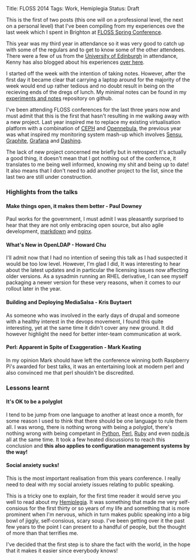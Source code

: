 Title: FLOSS 2014
Tags: Work, Hemiplegia
Status: Draft

This is the first of two posts (this one will on a professional level, the next on a personal level) that I've been compiling from my experiences ove the last week which I spent in Brighton at [FLOSS Spring Conference](www.flossuk.org/Events/Spring2014). 

This year was my third year in attendance so it was very good to catch up with some of the regulars and to get to know some of the other attendees. There were a few of us from the [University of Edinburgh](http://www.ed.ac.uk) in attendance, Kenny has also blogged about his experiences [over here](http://blog.inf.ed.ac.uk/kenny).

I started off the week with the intention of taking notes. However, after the first day it became clear that carrying a laptop around for the majority of the week would end up rather tedious and no doubt result in being on the recieving ends of the dregs of lunch. My minimal notes can be found in my [experiments and notes](https://github.com/barryorourke/experiments-and-notes/tree/master/notes/floss2014) repository on github.

I've been attending FLOSS conferences for the last three years now and must admit that this is the first that hasn't resulting in me walking away with a new project. Last year inspired me to replace my existing virtualisation platform with a combination of [CEPH](http://www.ceph.com) and [Opennebula](http://www.opnnebula.org), the previous year was what inspired my monitoring system mash-up which involves [Sensu](http://www.sensupapp.org), [Graphite](https://github.com/graphite-project/graphite-web), [Grafana](https://github.com/torkelo/grafana) and [Dashing](http://shopify.github.io/dashing).


The lack of new project concerned me briefly but in retrospect it's actually a good thing, it doesn't mean that I got nothing out of the confernce, it translates to me being well informed, knowing my shit and being up to date! It also means that I don't need to add another project to the list, since the last two are still under construction.

### Highlights from the talks

#### Make things open, it makes them better - Paul Downey

Paul works for the government, I must admit I was pleasantly surprised to hear that they are not only embracing open source, but also agile development, [markdown](http://daringfireball.net/projects/markdown) and [nginx](http://nginx.org).

#### What's New in OpenLDAP - Howard Chu

I'll admit now that I had no intention of seeing this talk as I had suspected it would be too low level. However, I'm glad I did, It was interesting to hear about the latest updates and in particular the licensing issues now affecting older versions. As a sysadmin running an RHEL derivative, I can see myself packaging a newer version for these very reasons, when it comes to our rollout later in the year.

#### Building and Deploying MediaSalsa - Kris Buytaert

As someone who was involved in the early days of drupal and someone with a healthy interest in the devops movement, I found this quite interesting, yet at the same time it didn't cover any new ground. It did however highlight the need for better inter-team communication at work.

#### Perl: Apparent in Spite of Exaggeration - Mark Keating

In my opinion Mark should have left the conference winning both Raspberry Pi's awarded for best talks, it was an entertaining look at modern perl and also convinced me that perl shouldn't be discredited.

### Lessons learnt

#### It's OK to be a polyglot

I tend to be jump from one language to another at least once a month, for some reason I used to think that there should be one language to rule them all. I was wrong, there is nothing wrong with being a polyglot, there's nothing wrong with being competant in [Python](http://www.python.org), [Perl](http://www.perl.org), [Ruby](http://www.ruby-lang.org) and even [node.js](http://nodejs.org) all at the same time. It took a few heated discussions to reach this conclusion and **this also applies to configuration management systems by the way!**

#### Social anxiety sucks!

This is the most important realisation from this years conference. I really need to deal with my social anxiety issues relating to public speaking. 

This is a tricky one to explain, for the first time reader it would serve you well to read about my [Hemiplegia]({filename}/articles/what_is_hemiplegia.md). It was something that made me very self-consious for the first thirty or so years of my life and something that is more prominent when I'm nervous, which in turn makes public speaking into a big bowl of jiggly, self-consious, scary soup. I've been getting over it the past few years to the point I can present to a handful of people, but the thought of more than that terrifies me. 

I've decided that the first step is to share the fact with the world, in the hope that it makes it easier since everybody knows!
